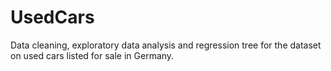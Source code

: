 # UsedCars
Data cleaning, exploratory data analysis and regression tree for the dataset on used cars listed for sale in Germany.
